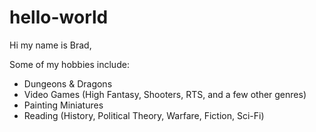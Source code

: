 # hello-world
Hi my name is Brad,

Some of my hobbies include:
- Dungeons & Dragons
- Video Games (High Fantasy, Shooters, RTS, and a few other genres)
- Painting Miniatures
- Reading (History, Political Theory, Warfare, Fiction, Sci-Fi)
